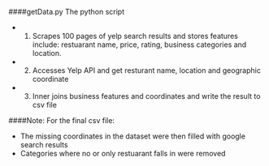 ####getData.py
The python script 
* 1) Scrapes 100 pages of yelp search results and stores features include:
restuarant name, price, rating, business categories and location.
* 2) Accesses Yelp API and get resturant name, location and geographic coordinate
* 3) Inner joins business features and coordinates and write the result to csv file

####Note:
For the final csv file:
* The missing coordinates in the dataset were then filled with google search results
* Categories where no or only restuarant falls in were removed
